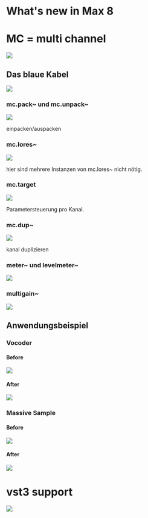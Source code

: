 # What's new in Max 8

 
# MC = multi channel

![](K1/mcobj.png)


## Das blaue Kabel

![](K1/mc1.png)

### mc.pack~ und mc.unpack~
 
![](K1/mc2.png)

einpacken/auspacken
 
### mc.lores~
 
![](K1/mc3.png)
 
 hier sind mehrere Instanzen von mc.lores~ nicht nötig.
 
### mc.target
 
![](K1/mc4.png)

Parametersteuerung pro Kanal.

### mc.dup~

![](K1/mc5.png)

kanal duplizieren

### meter~ und levelmeter~

![](K1/meter.png)
 
### multigain~

![](K1/multigain.png)

## Anwendungsbeispiel

### Vocoder


#### Before

![](K1/vocoder.png)

#### After

![](K1/after.png)


### Massive Sample

#### Before

![](K1/random.png)

#### After

![](K1/random_after.png)



# vst3 support

![](K1/plug.png)

